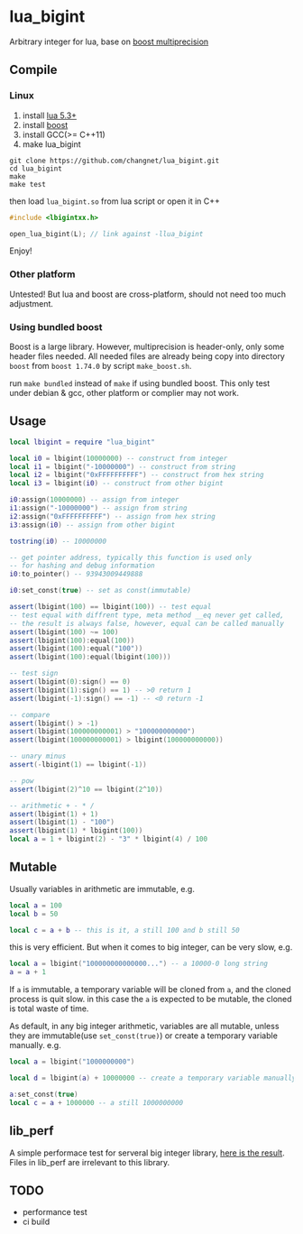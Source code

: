 # lua_bigint
Arbitrary integer for lua, base on [boost multiprecision](https://www.boost.org/doc/libs/1_74_0/libs/multiprecision/doc/html/boost_multiprecision/intro.html)

## Compile

### Linux
1. install [lua 5.3+](http://www.lua.org/)
2. install [boost](https://www.boost.org/)
3. install GCC(>= C++11) 
4. make lua_bigint
```shell
git clone https://github.com/changnet/lua_bigint.git
cd lua_bigint
make
make test
```
then load `lua_bigint.so` from lua script or open it in C++
```cpp
#include <lbigintxx.h>

open_lua_bigint(L); // link against -llua_bigint
```
Enjoy!

### Other platform
Untested! But lua and boost are cross-platform, should not need too much adjustment.

### Using bundled boost
Boost is a large library. However, multiprecision is header-only, only some
header files needed. All needed files are already being copy into directory 
`boost` from `boost 1.74.0` by script `make_boost.sh`.

run `make bundled` instead of `make` if using bundled boost. This only test
under debian & gcc, other platform or complier may not work.

## Usage
```lua
local lbigint = require "lua_bigint"

local i0 = lbigint(10000000) -- construct from integer
local i1 = lbigint("-10000000") -- construct from string
local i2 = lbigint("0xFFFFFFFFFF") -- construct from hex string
local i3 = lbigint(i0) -- construct from other bigint

i0:assign(10000000) -- assign from integer
i1:assign("-10000000") -- assign from string
i2:assign("0xFFFFFFFFFF") -- assign from hex string
i3:assign(i0) -- assign from other bigint

tostring(i0) -- 10000000

-- get pointer address, typically this function is used only
-- for hashing and debug information
i0:to_pointer() -- 93943009449888

i0:set_const(true) -- set as const(immutable)

assert(lbigint(100) == lbigint(100)) -- test equal
-- test equal with diffrent type, meta method __eq never get called,
-- the result is always false, however, equal can be called manually
assert(lbigint(100) ~= 100)
assert(lbigint(100):equal(100))
assert(lbigint(100):equal("100"))
assert(lbigint(100):equal(lbigint(100)))

-- test sign
assert(lbigint(0):sign() == 0)
assert(lbigint(1):sign() == 1) -- >0 return 1
assert(lbigint(-1):sign() == -1) -- <0 return -1

-- compare
assert(lbigint() > -1)
assert(lbigint(100000000001) > "100000000000")
assert(lbigint(100000000001) > lbigint(100000000000))

-- unary minus
assert(-lbigint(1) == lbigint(-1))

-- pow
assert(lbigint(2)^10 == lbigint(2^10))

-- arithmetic + - * /
assert(lbigint(1) + 1)
assert(lbigint(1) - "100")
assert(lbigint(1) * lbigint(100))
local a = 1 + lbigint(2) - "3" * lbigint(4) / 100
```

## Mutable
Usually variables in arithmetic are immutable, e.g.
```lua
local a = 100
local b = 50

local c = a + b -- this is it, a still 100 and b still 50
```
this is very efficient. But when it comes to big integer, can be very slow, e.g.
```lua
local a = lbigint("100000000000000...") -- a 10000-0 long string
a = a + 1
```
If `a` is immutable, a temporary variable will be cloned from `a`, and the cloned
process is quit slow. in this case the `a` is expected to be mutable, the cloned
is total waste of time.

As default, in any big integer arithmetic, variables are all mutable, unless they
are immutable(use `set_const(true)`) or create a temporary variable manually. e.g.
```lua
local a = lbigint("1000000000")

local d = lbigint(a) + 10000000 -- create a temporary variable manually

a:set_const(true)
local c = a + 1000000 -- a still 1000000000
```

## lib_perf

A simple performace test for serveral big integer library, 
[here is the result](lib_perf/README.md). Files in lib_perf are irrelevant to
this library.

## TODO
* performance test
* ci build
